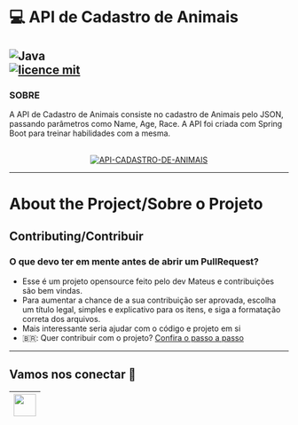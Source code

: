 # 💻 API de Cadastro de Animais
![Java](https://img.shields.io/badge/java-%23ED8B00.svg?style=for-the-badge&logo=openjdk&logoColor=white) </br>
[![licence mit](https://img.shields.io/badge/licence-MIT-blue.svg)](./LICENSE)
--------

### SOBRE
A API de Cadastro de Animais consiste no cadastro de Animais pelo JSON, passando parâmetros como Name, Age, Race.
A API foi criada com Spring Boot para treinar habilidades com a mesma.

</br>

<div align="center">
  <a href="https://ibb.co/3c1zfWC"><img src="https://i.ibb.co/fHMv8tx/API-CADASTRO-DE-ANIMAIS.png" alt="API-CADASTRO-DE-ANIMAIS" border="0"></a>
</div>

--------

# About the Project/Sobre o Projeto

## Contributing/Contribuir

### O que devo ter em mente antes de abrir um PullRequest?
- Esse é um projeto opensource feito pelo dev Mateus e contribuições são bem vindas.
- Para aumentar a chance de a sua contribuição ser aprovada, escolha um título legal, simples e explicativo para os itens, e siga a formatação correta dos arquivos.
- Mais interessante seria ajudar com o código e projeto em si
- 🇧🇷: Quer contribuir com o projeto? [Confira o passo a passo](./CONTRIBUTING.md)

--------
## Vamos nos conectar :handshake:

<a href="https://www.linkedin.com/in/mateusgd/"><img src="https://cdn2.iconfinder.com/data/icons/social-media-2285/512/1_Linkedin_unofficial_colored_svg-128.png" width="40"></a>|
|--
